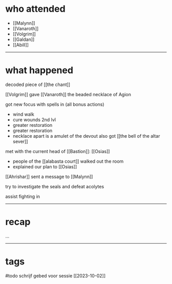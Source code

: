 # who attended

- [[Malynn]]
- [[Vanaroth]]
- [[Volgrim]]
- [[Galdan]]
- [[Abill]]

---
# what happened

decoded piece of [[the chant]]

[[Volgrim]] gave [[Vanaroth]] the beaded necklace of Agion

got new focus with spells in (all bonus actions)
- wind walk
- cure wounds 2nd lvl
- greater restoration
- greater restoration
- necklace apart is a amulet of the devout
also got [[the bell of the altar sever]]

met with the current head of [[Bastion]]: [[Osias]]
- people of the [[alabasta court]] walked out the room
- explained our plan to [[Osias]]

[[Ahrishar]] sent a message to [[Malynn]] 

try to investigate the seals and defeat acolytes

assist fighting in

---
# recap

...

---
# tags

#todo schrijf gebed voor sessie [[2023-10-02]]